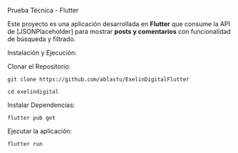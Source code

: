 
Prueba Técnica - Flutter

Este proyecto es una aplicación desarrollada en **Flutter** que consume la API de [JSONPlaceholder] para mostrar **posts y comentarios** con funcionalidad de búsqueda y filtrado.

Instalación y Ejecución:

  Clonar el Repositorio:
  
    git clone https://github.com/ablastu/ExelinDigitalFlutter
    
    cd exelindigital

  Instalar Dependencias:
  
    flutter pub get

  Ejecutar la aplicación:
  
    flutter run


